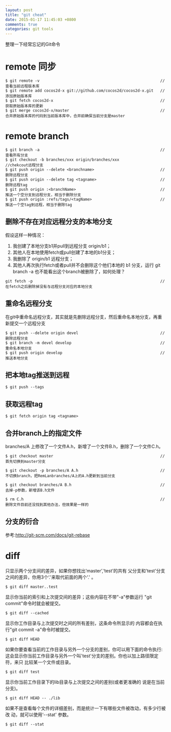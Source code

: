 ```yaml
---
layout: post
title: "git cheat"
date: 2015-01-17 11:45:03 +0800
comments: true
categories: git tools
---
```


整理一下经常忘记的Git命令

# remote 同步


```
$ git remote -v                                                     // 查看当前远程版本库
$ git remote add cocos2d-x git://github.com/cocos2d/cocos2d-x.git   // 添加原始版本库
$ git fetch cocos2d-x                                               // 获取原始版本库的更新
$ git merge cocos2d-x/master                                        // 合并原始版本库的代码到当前版本库中，合并前确保当前分支是master

```

# remote branch


```
$ git branch -a                                                     //查看所有分支
$ git checkout -b branches/xxx origin/branches/xxx                  //chekcout远程分支
$ git push origin --delete <branchname>                             //删除远程分支
$ git push origin --delete tag <tagname>                            //删除远程tag
$ git push origin :<branchName>                                     //推送一个空分支到远程分支，相当于删除分支
$ git push origin :refs/tags/<tagName>                              //推送一个空tag到远程，相当于删除tag

```

## 删除不存在对应远程分支的本地分支

假设这样一种情况：

1. 我创建了本地分支b1并pull到远程分支 origin/b1；
2. 其他人在本地使用fetch或pull创建了本地的b1分支；
3. 我删除了 origin/b1 远程分支；
4. 其他人再次执行fetch或者pull并不会删除这个他们本地的 b1 分支，运行 git branch -a 也不能看出这个branch被删除了，如何处理？


```
git fetch -p                                                        //在fetch之后删除掉没有与远程分支对应的本地分支

```

## 重命名远程分支

在git中重命名远程分支，其实就是先删除远程分支，然后重命名本地分支，再重新提交一个远程分支


```
$ git push --delete origin devel                                    //删除远程分支
$ git branch -m devel develop                                       //重命名本地分支
$ git push origin develop                                           //推送本地分支

```

## 把本地tag推送到远程


```
$ git push --tags

```

## 获取远程tag


```
$ git fetch origin tag <tagname>

```

## 合并branch上的指定文件

branches/A 上修改了一个文件A.h，新增了一个文件B.h，删除了一个文件C.h。


```
$ git checkout master                                               //首先切换到master分支

$ git checkout -p branches/A A.h                                    //不切换branch，把RemLanbranches/A上的A.h更新到当前分支

$ git checkout branches/A B.h                                       //去掉-p参数，新增该B.h文件

$ rm C.h                                                            //删除文件目前还没找到其他办法，但效果是一样的

```


## 分支的衍合

参考:http://git-scm.com/docs/git-rebase

# diff

只显示两个分支间的差异，如果你想找出‘master’,‘test’的共有 父分支和'test'分支之间的差异，你用3个‘.'来取代前面的两个'.' 。


```
$ git diff master..test

```

显示你当前的索引和上次提交间的差异；这些内容在不带"-a"参数运行 "git commit"命令时就会被提交。


```
$ git diff --cached

```

显示你工作目录与上次提交时之间的所有差别，这条命令所显示的 内容都会在执行"git commit -a"命令时被提交。


```
$ git diff HEAD

```

如果你要查看当前的工作目录与另外一个分支的差别，你可以用下面的命令执行:
这会显示你当前工作目录与另外一个叫'test'分支的差别。你也以加上路径限定符，来只 比较某一个文件或目录。

```
$ git diff test

```

显示你当前工作目录下的lib目录与上次提交之间的差别(或者更准确的 说是在当前分支)。

```
$ git diff HEAD -- ./lib

```

如果不是查看每个文件的详细差别，而是统计一下有哪些文件被改动，有多少行被改 动，就可以使用‘--stat' 参数。


```
$ git diff --stat

```
